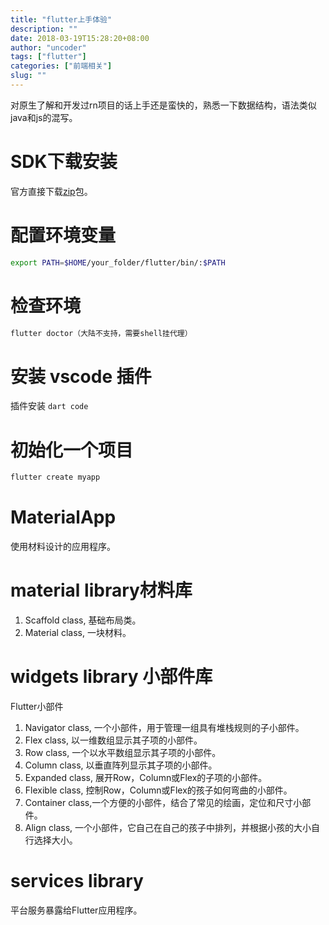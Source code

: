 ```yaml
---
title: "flutter上手体验"
description: ""
date: 2018-03-19T15:28:20+08:00
author: "uncoder"
tags: ["flutter"]
categories: ["前端相关"]
slug: ""
---
```


对原生了解和开发过rn项目的话上手还是蛮快的，熟悉一下数据结构，语法类似java和js的混写。

<!--more-->

# SDK下载安装

官方直接下载[zip](https://flutter.io/sdk-archive/#macos)包。

# 配置环境变量

```bash
export PATH=$HOME/your_folder/flutter/bin/:$PATH
```

# 检查环境

```bash
flutter doctor（大陆不支持，需要shell挂代理）
```

# 安装 vscode 插件

插件安装 `dart code`

# 初始化一个项目

```bash
flutter create myapp
```

# MaterialApp

使用材料设计的应用程序。

# material library材料库

1. Scaffold class, 基础布局类。
2. Material class, 一块材料。

# widgets library 小部件库

Flutter小部件

1. Navigator class, 一个小部件，用于管理一组具有堆栈规则的子小部件。
1. Flex class, 以一维数组显示其子项的小部件。
1. Row class, 一个以水平数组显示其子项的小部件。
1. Column class, 以垂直阵列显示其子项的小部件。
1. Expanded class, 展开Row，Column或Flex的子项的小部件。
1. Flexible class, 控制Row，Column或Flex的孩子如何弯曲的小部件。
1. Container class,一个方便的小部件，结合了常见的绘画，定位和尺寸小部件。
1. Align class, 一个小部件，它自己在自己的孩子中排列，并根据小孩的大小自行选择大小。

# services library

平台服务暴露给Flutter应用程序。